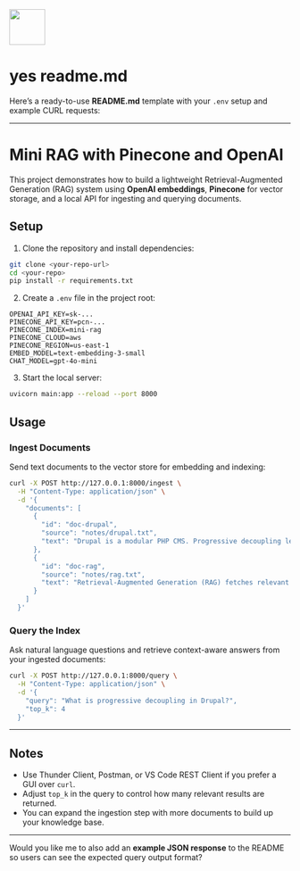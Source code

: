<img src="https://r2cdn.perplexity.ai/pplx-full-logo-primary-dark%402x.png" style="height:64px;margin-right:32px"/>

# yes readme.md

Here’s a ready-to-use **README.md** template with your `.env` setup and example CURL requests:

***

# Mini RAG with Pinecone and OpenAI

This project demonstrates how to build a lightweight Retrieval-Augmented Generation (RAG) system using **OpenAI embeddings**, **Pinecone** for vector storage, and a local API for ingesting and querying documents.

## Setup

1. Clone the repository and install dependencies:

```bash
git clone <your-repo-url>
cd <your-repo>
pip install -r requirements.txt
```

2. Create a `.env` file in the project root:

```env
OPENAI_API_KEY=sk-...
PINECONE_API_KEY=pcn-...
PINECONE_INDEX=mini-rag
PINECONE_CLOUD=aws
PINECONE_REGION=us-east-1
EMBED_MODEL=text-embedding-3-small
CHAT_MODEL=gpt-4o-mini
```

3. Start the local server:

```bash
uvicorn main:app --reload --port 8000
```


## Usage

### Ingest Documents

Send text documents to the vector store for embedding and indexing:

```bash
curl -X POST http://127.0.0.1:8000/ingest \
  -H "Content-Type: application/json" \
  -d '{
    "documents": [
      {
        "id": "doc-drupal",
        "source": "notes/drupal.txt",
        "text": "Drupal is a modular PHP CMS. Progressive decoupling lets you enhance specific sections with React or Vue while keeping editorial UX."
      },
      {
        "id": "doc-rag",
        "source": "notes/rag.txt",
        "text": "Retrieval-Augmented Generation (RAG) fetches relevant chunks from a vector database and feeds them to an LLM to ground answers."
      }
    ]
  }'
```


### Query the Index

Ask natural language questions and retrieve context-aware answers from your ingested documents:

```bash
curl -X POST http://127.0.0.1:8000/query \
  -H "Content-Type: application/json" \
  -d '{
    "query": "What is progressive decoupling in Drupal?",
    "top_k": 4
  }'
```


***

## Notes

- Use Thunder Client, Postman, or VS Code REST Client if you prefer a GUI over `curl`.
- Adjust `top_k` in the query to control how many relevant results are returned.
- You can expand the ingestion step with more documents to build up your knowledge base.

***

Would you like me to also add an **example JSON response** to the README so users can see the expected query output format?

